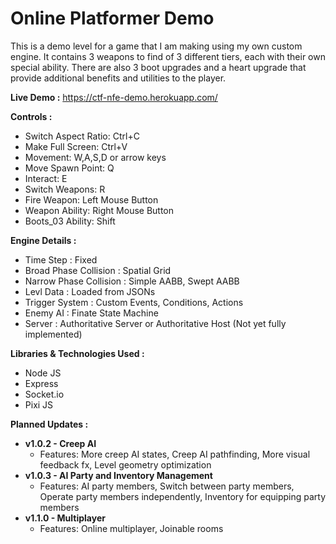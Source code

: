 # Online Platformer Demo

This is a demo level for a game that I am making using my own custom engine.  It contains 3 weapons to find of 3 different tiers, each with their own special ability.  There are also 3 boot upgrades and a heart upgrade that provide additional benefits and utilities to the player.


__Live Demo :__ <a href="https://ctf-nfe-demo.herokuapp.com/" target="_blank">https://ctf-nfe-demo.herokuapp.com/</a>


__Controls :__
* Switch Aspect Ratio:  Ctrl+C
* Make Full Screen:     Ctrl+V
* Movement:             W,A,S,D or arrow keys
* Move Spawn Point:     Q
* Interact:             E
* Switch Weapons:       R
* Fire Weapon:          Left Mouse Button
* Weapon Ability:       Right Mouse Button
* Boots_03 Ability:     Shift


__Engine Details :__
* Time Step : Fixed
* Broad Phase Collision : Spatial Grid
* Narrow Phase Collision : Simple AABB, Swept AABB
* Levl Data : Loaded from JSONs
* Trigger System : Custom Events, Conditions, Actions
* Enemy AI : Finate State Machine
* Server : Authoritative Server or Authoritative Host (Not yet fully implemented)


__Libraries & Technologies Used :__
* Node JS
* Express
* Socket.io
* Pixi JS


__Planned Updates :__
* __v1.0.2 - Creep AI__
  * Features: More creep AI states, Creep AI pathfinding, More visual feedback fx, Level geometry optimization
* __v1.0.3 - AI Party and Inventory Management__
  * Features: AI party members, Switch between party members, Operate party members independently, Inventory for equipping party members 
* __v1.1.0 - Multiplayer__
  * Features: Online multiplayer, Joinable rooms
